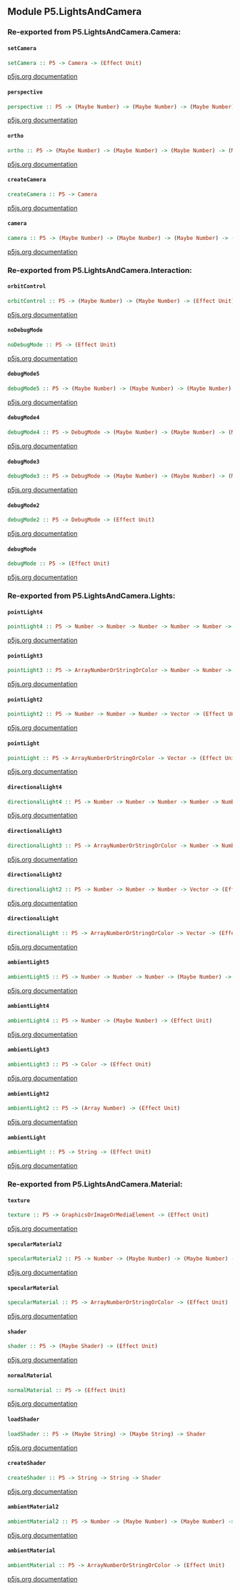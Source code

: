 ## Module P5.LightsAndCamera


### Re-exported from P5.LightsAndCamera.Camera:

#### `setCamera`

``` purescript
setCamera :: P5 -> Camera -> (Effect Unit)
```

[p5js.org documentation](https://p5js.org/reference/#/p5/setCamera)

#### `perspective`

``` purescript
perspective :: P5 -> (Maybe Number) -> (Maybe Number) -> (Maybe Number) -> (Maybe Number) -> (Effect Unit)
```

[p5js.org documentation](https://p5js.org/reference/#/p5/perspective)

#### `ortho`

``` purescript
ortho :: P5 -> (Maybe Number) -> (Maybe Number) -> (Maybe Number) -> (Maybe Number) -> (Maybe Number) -> (Maybe Number) -> (Effect Unit)
```

[p5js.org documentation](https://p5js.org/reference/#/p5/ortho)

#### `createCamera`

``` purescript
createCamera :: P5 -> Camera
```

[p5js.org documentation](https://p5js.org/reference/#/p5/createCamera)

#### `camera`

``` purescript
camera :: P5 -> (Maybe Number) -> (Maybe Number) -> (Maybe Number) -> (Maybe Number) -> (Maybe Number) -> (Maybe Number) -> (Maybe Number) -> (Maybe Number) -> (Maybe Number) -> (Effect Unit)
```

[p5js.org documentation](https://p5js.org/reference/#/p5/camera)

### Re-exported from P5.LightsAndCamera.Interaction:

#### `orbitControl`

``` purescript
orbitControl :: P5 -> (Maybe Number) -> (Maybe Number) -> (Effect Unit)
```

[p5js.org documentation](https://p5js.org/reference/#/p5/orbitControl)

#### `noDebugMode`

``` purescript
noDebugMode :: P5 -> (Effect Unit)
```

[p5js.org documentation](https://p5js.org/reference/#/p5/noDebugMode)

#### `debugMode5`

``` purescript
debugMode5 :: P5 -> (Maybe Number) -> (Maybe Number) -> (Maybe Number) -> (Maybe Number) -> (Maybe Number) -> (Maybe Number) -> (Maybe Number) -> (Maybe Number) -> (Maybe Number) -> (Effect Unit)
```

[p5js.org documentation](https://p5js.org/reference/#/p5/debugMode)

#### `debugMode4`

``` purescript
debugMode4 :: P5 -> DebugMode -> (Maybe Number) -> (Maybe Number) -> (Maybe Number) -> (Maybe Number) -> (Maybe Number) -> (Effect Unit)
```

[p5js.org documentation](https://p5js.org/reference/#/p5/debugMode)

#### `debugMode3`

``` purescript
debugMode3 :: P5 -> DebugMode -> (Maybe Number) -> (Maybe Number) -> (Maybe Number) -> (Maybe Number) -> (Effect Unit)
```

[p5js.org documentation](https://p5js.org/reference/#/p5/debugMode)

#### `debugMode2`

``` purescript
debugMode2 :: P5 -> DebugMode -> (Effect Unit)
```

[p5js.org documentation](https://p5js.org/reference/#/p5/debugMode)

#### `debugMode`

``` purescript
debugMode :: P5 -> (Effect Unit)
```

[p5js.org documentation](https://p5js.org/reference/#/p5/debugMode)

### Re-exported from P5.LightsAndCamera.Lights:

#### `pointLight4`

``` purescript
pointLight4 :: P5 -> Number -> Number -> Number -> Number -> Number -> Number -> (Effect Unit)
```

[p5js.org documentation](https://p5js.org/reference/#/p5/pointLight)

#### `pointLight3`

``` purescript
pointLight3 :: P5 -> ArrayNumberOrStringOrColor -> Number -> Number -> Number -> (Effect Unit)
```

[p5js.org documentation](https://p5js.org/reference/#/p5/pointLight)

#### `pointLight2`

``` purescript
pointLight2 :: P5 -> Number -> Number -> Number -> Vector -> (Effect Unit)
```

[p5js.org documentation](https://p5js.org/reference/#/p5/pointLight)

#### `pointLight`

``` purescript
pointLight :: P5 -> ArrayNumberOrStringOrColor -> Vector -> (Effect Unit)
```

[p5js.org documentation](https://p5js.org/reference/#/p5/pointLight)

#### `directionalLight4`

``` purescript
directionalLight4 :: P5 -> Number -> Number -> Number -> Number -> Number -> Number -> (Effect Unit)
```

[p5js.org documentation](https://p5js.org/reference/#/p5/directionalLight)

#### `directionalLight3`

``` purescript
directionalLight3 :: P5 -> ArrayNumberOrStringOrColor -> Number -> Number -> Number -> (Effect Unit)
```

[p5js.org documentation](https://p5js.org/reference/#/p5/directionalLight)

#### `directionalLight2`

``` purescript
directionalLight2 :: P5 -> Number -> Number -> Number -> Vector -> (Effect Unit)
```

[p5js.org documentation](https://p5js.org/reference/#/p5/directionalLight)

#### `directionalLight`

``` purescript
directionalLight :: P5 -> ArrayNumberOrStringOrColor -> Vector -> (Effect Unit)
```

[p5js.org documentation](https://p5js.org/reference/#/p5/directionalLight)

#### `ambientLight5`

``` purescript
ambientLight5 :: P5 -> Number -> Number -> Number -> (Maybe Number) -> (Effect Unit)
```

[p5js.org documentation](https://p5js.org/reference/#/p5/ambientLight)

#### `ambientLight4`

``` purescript
ambientLight4 :: P5 -> Number -> (Maybe Number) -> (Effect Unit)
```

[p5js.org documentation](https://p5js.org/reference/#/p5/ambientLight)

#### `ambientLight3`

``` purescript
ambientLight3 :: P5 -> Color -> (Effect Unit)
```

[p5js.org documentation](https://p5js.org/reference/#/p5/ambientLight)

#### `ambientLight2`

``` purescript
ambientLight2 :: P5 -> (Array Number) -> (Effect Unit)
```

[p5js.org documentation](https://p5js.org/reference/#/p5/ambientLight)

#### `ambientLight`

``` purescript
ambientLight :: P5 -> String -> (Effect Unit)
```

[p5js.org documentation](https://p5js.org/reference/#/p5/ambientLight)

### Re-exported from P5.LightsAndCamera.Material:

#### `texture`

``` purescript
texture :: P5 -> GraphicsOrImageOrMediaElement -> (Effect Unit)
```

[p5js.org documentation](https://p5js.org/reference/#/p5/texture)

#### `specularMaterial2`

``` purescript
specularMaterial2 :: P5 -> Number -> (Maybe Number) -> (Maybe Number) -> (Maybe Number) -> (Effect Unit)
```

[p5js.org documentation](https://p5js.org/reference/#/p5/specularMaterial)

#### `specularMaterial`

``` purescript
specularMaterial :: P5 -> ArrayNumberOrStringOrColor -> (Effect Unit)
```

[p5js.org documentation](https://p5js.org/reference/#/p5/specularMaterial)

#### `shader`

``` purescript
shader :: P5 -> (Maybe Shader) -> (Effect Unit)
```

[p5js.org documentation](https://p5js.org/reference/#/p5/shader)

#### `normalMaterial`

``` purescript
normalMaterial :: P5 -> (Effect Unit)
```

[p5js.org documentation](https://p5js.org/reference/#/p5/normalMaterial)

#### `loadShader`

``` purescript
loadShader :: P5 -> (Maybe String) -> (Maybe String) -> Shader
```

[p5js.org documentation](https://p5js.org/reference/#/p5/loadShader)

#### `createShader`

``` purescript
createShader :: P5 -> String -> String -> Shader
```

[p5js.org documentation](https://p5js.org/reference/#/p5/createShader)

#### `ambientMaterial2`

``` purescript
ambientMaterial2 :: P5 -> Number -> (Maybe Number) -> (Maybe Number) -> (Maybe Number) -> (Effect Unit)
```

[p5js.org documentation](https://p5js.org/reference/#/p5/ambientMaterial)

#### `ambientMaterial`

``` purescript
ambientMaterial :: P5 -> ArrayNumberOrStringOrColor -> (Effect Unit)
```

[p5js.org documentation](https://p5js.org/reference/#/p5/ambientMaterial)

